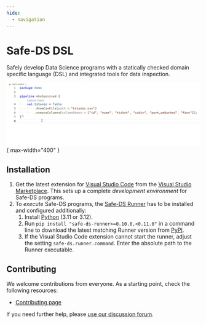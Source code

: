 ```yaml
---
hide:
  - navigation
---
```


# Safe-DS DSL

Safely develop Data Science programs with a statically checked domain specific language (DSL) and integrated tools for data
inspection.

![demo](img/readme/demo.gif){ max-width="400" }

## Installation

1. Get the latest extension for [Visual Studio Code](https://code.visualstudio.com/) from the
   [Visual Studio Marketplace](https://marketplace.visualstudio.com/items?itemName=safe-ds.safe-ds). This sets up a
   complete _development environment_ for Safe-DS programs.
2. To _execute_ Safe-DS programs, the [Safe-DS Runner](https://github.com/Safe-DS/Runner) has to be installed and
   configured additionally:
    1. Install [Python](https://www.python.org/) (3.11 or 3.12).
    2. Run `pip install "safe-ds-runner>=0.10.0,<0.11.0"` in a command line to download the latest matching Runner version
       from [PyPI](https://pypi.org/project/safe-ds-runner/).
    3. If the Visual Studio Code extension cannot start the runner, adjust the setting `safe-ds.runner.command`.
       Enter the absolute path to the Runner executable.

## Contributing

We welcome contributions from everyone. As a starting point, check the following resources:

* [Contributing page](https://github.com/Safe-DS/DSL/contribute)

If you need further help, please [use our discussion forum][forum].

[forum]: https://github.com/orgs/Safe-DS/discussions
